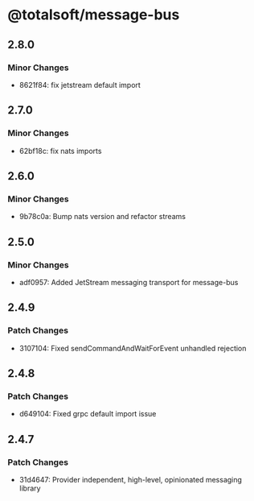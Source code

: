# @totalsoft/message-bus

## 2.8.0

### Minor Changes

- 8621f84: fix jetstream default import

## 2.7.0

### Minor Changes

- 62bf18c: fix nats imports

## 2.6.0

### Minor Changes

- 9b78c0a: Bump nats version and refactor streams

## 2.5.0

### Minor Changes

- adf0957: Added JetStream messaging transport for message-bus

## 2.4.9

### Patch Changes

- 3107104: Fixed sendCommandAndWaitForEvent unhandled rejection

## 2.4.8

### Patch Changes

- d649104: Fixed grpc default import issue

## 2.4.7

### Patch Changes

- 31d4647: Provider independent, high-level, opinionated messaging library
